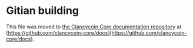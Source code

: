 Gitian building
================

This file was moved to [the Clancycoin Core documentation repository](https://github.com/clancycoin-core/docs/blob/master/gitian-building.md) at [https://github.com/clancycoin-core/docs](https://github.com/clancycoin-core/docs).

